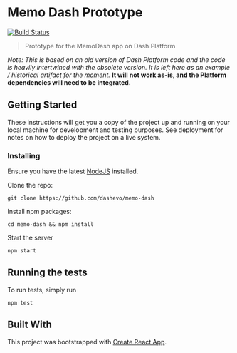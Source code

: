 # Memo Dash Prototype

[![Build Status](https://travis-ci.com/dashevo/memo-dash.svg?branch=master)](https://travis-ci.com/dashevo/memo-dash)

> Prototype for the MemoDash app on Dash Platform

*Note: This is based on an old version of Dash Platform code and the code is heavily intertwined with the obsolete version. It is left here as an example / historical artifact for the moment.* **It will not work as-is, and the Platform dependencies will need to be integrated.**

## Getting Started

These instructions will get you a copy of the project up and running on your local machine for development and testing purposes. See deployment for notes on how to deploy the project on a live system.

### Installing

Ensure you have the latest [NodeJS](https://nodejs.org/en/download/) installed.

Clone the repo:

```
git clone https://github.com/dashevo/memo-dash
```

Install npm packages:

```
cd memo-dash && npm install
```

Start the server

```
npm start
```

## Running the tests

To run tests, simply run

```
npm test
```

## Built With

This project was bootstrapped with [Create React App](https://github.com/facebookincubator/create-react-app).
